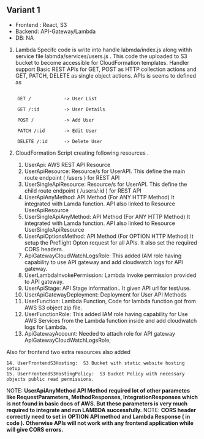 
## Variant 1

- Frontend : React, S3
- Backend: API-Gateway/Lambda
- DB: NA

1) Lambda Specifc code is write into handle labmda/index.js along withh service file labmda/services/users.js . This code the uploaded to S3 bucket to become accessible for CloudFormation templates. Handler support Basic REST APIs for GET, POST as HTTP collection actions and GET, PATCH, DELETE as single object actions.
APIs is seems to defined as

```

	GET /            -> User List

	GET /:id         -> User Details

	POST /           -> Add User

	PATCH /:id       -> Edit User

	DELETE /:id      -> Delete User

```

2) CloudFormation Script creating following resources .

	1. UserApi:  AWS REST API Resource
	2. UserApiResource:  Resource/s for UserAPI. This define the main route endpoint ( /users ) for REST API
	3. UserSingleApiResource:  Resource/s for UserAPI. This define the child route endpoint ( /users/:id ) for REST API
	4. UserApiAnyMethod:  API Method (For ANY HTTP Method) It integrated with Lamda function. API also linked to Resource UserApiResource
	5. UserSingleApiAnyMethod:  API Method (For ANY HTTP Method) It integrated with Lamda function. API also linked to Resource UserSingleApiResource
	6. UserApiOptionsMethod:  API Method (For OPTION HTTP Method) It setup the Preflight Opton request for all APIs. It also set the required CORS headers.
	7. ApiGatewayCloudWatchLogsRole:  This added IAM role having capability to use API gateway and add cloudwatch logs for API gateway.
	8. UserLambdaInvokePermission:  Lambda Invoke permission provided to API gateway.
	9. UserApiStage:  API Stage information.. It given API url for test/use.
	10. UserApiGatewayDeployment:  Deployment for User API Methods
	11. UserFunction:  Lambda Function, Code for lambda function got from AWS S3 object zip file.
	12. UserFunctionRole:   This added IAM role having capability for Use AWS Services from the Lambda function inside and add cloudwatch logs for Lambda.
	13. ApiGatewayAccount:  Needed to attach role for API gateway ApiGatewayCloudWatchLogsRole, 
	
Also for frontend two extra resources also added

	14. UserFrontendS3Hosting:  S3 Bucket with static website hosting setup
	15. UserFrontendS3HostingPolicy:  S3 Bucket Policy with necessary objects public read permissions.


NOTE:   **UserApiAnyMethod API Method required lot of other parametes like RequestParameters, MethodResponses, IntegrationResponses which is not found in basic docs of AWS. But these parameters is very much required to integrate and run LAMBDA successfully.**
NOTE: **CORS header correctly need to set in OPTION API method and Lambda Response ( in code ). Otherwise APIs will not work with any frontend application while will give CORS errors.** 